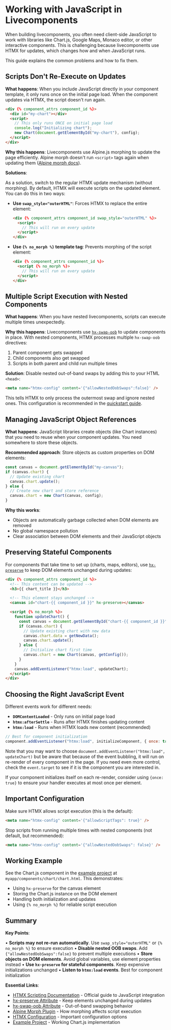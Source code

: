 # Working with JavaScript in Livecomponents

When building livecomponents, you often need client-side JavaScript to work with libraries like Chart.js, Google Maps, Monaco editor, or other interactive components. This is challenging because livecomponents use HTMX for updates, which changes how and when JavaScript runs.

This guide explains the common problems and how to fix them.

## Scripts Don't Re-Execute on Updates

**What happens**: When you include JavaScript directly in your component template, it only runs once on the initial page load. When the component updates via HTMX, the script doesn't run again.

```html
<div {% component_attrs component_id %}>
  <div id="my-chart"></div>
  <script>
    // This only runs ONCE on initial page load
    console.log("Initializing chart");
    new Chart(document.getElementById("my-chart"), config);
  </script>
</div>
```

**Why this happens**: Livecomponents use Alpine.js morphing to update the page efficiently. Alpine morph doesn't run `<script>` tags again when updating them ([Alpine morph docs](https://alpinejs.dev/plugins/morph)).

**Solutions**:

As a solution, switch to the regular HTMX update mechanism (without morphing). By default, HTMX will execute scripts on the updated element. You can do this in two ways:

- **Use `swap_style="outerHTML"`**: Forces HTMX to replace the entire element:

  ```html
  <div {% component_attrs component_id swap_style="outerHTML" %}>
    <script>
      // This will run on every update
    </script>
  </div>
  ```

- **Use `{% no_morph %}` template tag**: Prevents morphing of the script element:

  ```html
  <div {% component_attrs component_id %}>
    <script {% no_morph %}>
      // This will run on every update
    </script>
  </div>
  ```

## Multiple Script Execution with Nested Components

**What happens**: When you have nested livecomponents, scripts can execute multiple times unexpectedly.

**Why this happens**: Livecomponents use [`hx-swap-oob`](https://htmx.org/attributes/hx-swap-oob/) to update components in place. With nested components, HTMX processes multiple `hx-swap-oob` directives:

1. Parent component gets swapped
2. Child components also get swapped
3. Scripts in both parent and child run multiple times

**Solution**: Disable nested out-of-band swaps by adding this to your HTML `<head>`:

```html
<meta name="htmx-config" content='{"allowNestedOobSwaps":false}' />
```

This tells HTMX to only process the outermost swap and ignore nested ones. This configuration is recommended in the [quickstart guide](quickstart.md).

## Managing JavaScript Object References

**What happens**: JavaScript libraries create objects (like Chart instances) that you need to reuse when your component updates. You need somewhere to store these objects.

**Recommended approach**: Store objects as custom properties on DOM elements:

```javascript
const canvas = document.getElementById("my-canvas");
if (canvas.chart) {
  // Update existing chart
  canvas.chart.update();
} else {
  // Create new chart and store reference
  canvas.chart = new Chart(canvas, config);
}
```

**Why this works**:

- Objects are automatically garbage collected when DOM elements are removed
- No global namespace pollution
- Clear association between DOM elements and their JavaScript objects

## Preserving Stateful Components

For components that take time to set up (charts, maps, editors), use [`hx-preserve`](https://htmx.org/attributes/hx-preserve/) to keep DOM elements unchanged during updates:

```html
<div {% component_attrs component_id %}>
  <!-- This content can be updated -->
  <h3>{{ chart_title }}</h3>

  <!-- This element stays unchanged -->
  <canvas id="chart-{{ component_id }}" hx-preserve></canvas>

  <script {% no_morph %}>
    function updateChart() {
      const canvas = document.getElementById("chart-{{ component_id }}");
      if (canvas.chart) {
        // Update existing chart with new data
        canvas.chart.data = getNewData();
        canvas.chart.update();
      } else {
        // Initialize chart first time
        canvas.chart = new Chart(canvas, getConfig());
      }
    }
    canvas.addEventListener("htmx:load", updateChart);
  </script>
</div>
```

## Choosing the Right JavaScript Event

Different events work for different needs:

- **`DOMContentLoaded`** - Only runs on initial page load
- **`htmx:afterSettle`** - Runs after HTMX finishes updating content
- **`htmx:load`** - Runs when HTMX loads new content (recommended)

```javascript
// Best for component initialization
component.addEventListener("htmx:load", initializeComponent, { once: true });
```

Note that you may want to choose `document.addEventListener("htmx:load", updateChart)` but be aware that because of the event bubbling, it will run on re-render of every component in the page. If you need even more control, check the `event.target` to see if it is the component you are interested in.

If your component initializes itself on each re-render, consider using `{once: true}` to ensure your handler executes at most once per element.

## Important Configuration

Make sure HTMX allows script execution (this is the default):

```html
<meta name="htmx-config" content='{"allowScriptTags": true}' />
```

Stop scripts from running multiple times with nested components (not default, but recommended):

```html
<meta name="htmx-config" content='{"allowNestedOobSwaps": false}' />
```

## Working Example

See the Chart.js component in the [example project](https://github.com/om-proptech/livecomponents/tree/main/example) at `myapp/components/chart/chart.html`. This demonstrates:

- Using `hx-preserve` for the canvas element
- Storing the Chart.js instance on the DOM element
- Handling both initialization and updates
- Using `{% no_morph %}` for reliable script execution

## Summary

**Key Points**:

• **Scripts may not re-run automatically**. Use `swap_style="outerHTML"` or `{% no_morph %}` to ensure execution
• **Disable nested OOB swaps**. Add `{"allowNestedOobSwaps":false}` to prevent multiple executions
• **Store objects on DOM elements**. Avoid global variables, use element properties instead
• **Use `hx-preserve` for stateful components**. Keep expensive initializations unchanged
• **Listen to `htmx:load` events**. Best for component initialization

**Essential Links**:

- [HTMX Scripting Documentation](https://htmx.org/docs/#scripting) - Official guide to JavaScript integration
- [hx-preserve Attribute](https://htmx.org/attributes/hx-preserve/) - Keep elements unchanged during updates
- [hx-swap-oob Attribute](https://htmx.org/attributes/hx-swap-oob/) - Out-of-band swapping behavior
- [Alpine Morph Plugin](https://alpinejs.dev/plugins/morph) - How morphing affects script execution
- [HTMX Configuration](https://htmx.org/docs/#config) - Important configuration options
- [Example Project](https://github.com/om-proptech/livecomponents/tree/main/example) - Working Chart.js implementation
